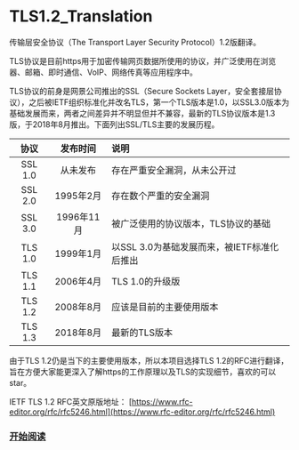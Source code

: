 # TLS1.2_Translation

传输层安全协议（The Transport Layer Security Protocol）1.2版翻译。

TLS协议是目前https用于加密传输网页数据所使用的协议，并广泛使用在浏览器、邮箱、即时通信、VoIP、网络传真等应用程序中。

TLS协议的前身是网景公司推出的SSL（Secure Sockets Layer，安全套接层协议），之后被IETF组织标准化并改名TLS，第一个TLS版本是1.0，以SSL3.0版本为基础发展而来，两者之间差异并不明显但并不兼容，最新的TLS协议版本是1.3版，于2018年8月推出。下面列出SSL/TLS主要的发展历程。

| 协议 | 发布时间 | 说明 |
| :----: | :----: | :---- |
| SSL 1.0 | 从未发布 | 存在严重安全漏洞，从未公开过 |
| SSL 2.0 | 1995年2月 | 存在数个严重的安全漏洞 |
| SSL 3.0 | 1996年11月 | 被广泛使用的协议版本，TLS协议的基础 |
| TLS 1.0 | 1999年1月 | 以SSL 3.0为基础发展而来，被IETF标准化后推出 |
| TLS 1.1 | 2006年4月 | TLS 1.0的升级版 |
| TLS 1.2 | 2008年8月 | 应该是目前的主要使用版本 |
| TLS 1.3 | 2018年8月 | 最新的TLS版本 |

由于TLS 1.2仍是当下的主要使用版本，所以本项目选择TLS 1.2的RFC进行翻译，旨在方便大家能更深入了解https的工作原理以及TLS的实现细节，喜欢的可以star。

IETF TLS 1.2 RFC英文原版地址： [https://www.rfc-editor.org/rfc/rfc5246.html](https://www.rfc-editor.org/rfc/rfc5246.html)

### [开始阅读](Table_of_Contents.md)
